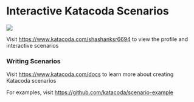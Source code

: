 # Interactive Katacoda Scenarios

[![](http://shields.katacoda.com/katacoda/shashanksr6694/count.svg)](https://www.katacoda.com/shashanksr6694 "Get your profile on Katacoda.com")

Visit https://www.katacoda.com/shashanksr6694 to view the profile and interactive scenarios

### Writing Scenarios
Visit https://www.katacoda.com/docs to learn more about creating Katacoda scenarios

For examples, visit https://github.com/katacoda/scenario-example
